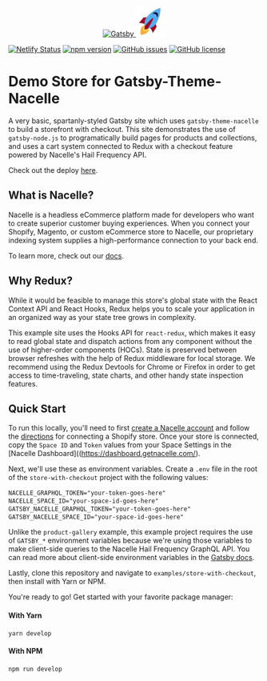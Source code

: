<p align="center">
  <a href="https://www.getnacelle.com">
    <img alt="Gatsby" src="https://www.gatsbyjs.org/monogram.svg" width="60" />
    <img alt="Nacelle" src="https://raw.githubusercontent.com/getnacelle/gatsby-theme-nacelle/master/examples/store-with-checkout/src/images/nacelle-rocket-icon-crop.png" width="60" />
  </a>
</p>

[![Netlify Status](https://api.netlify.com/api/v1/badges/eea79857-e8bd-4832-87a4-ca398782251f/deploy-status)](https://app.netlify.com/sites/affectionate-sinoussi-2c533e/deploys)
[![npm version](https://img.shields.io/npm/v/@nacelle/gatsby-theme-nacelle.svg)](https://www.npmjs.com/package/@nacelle/gatsby-theme-nacelle)
[![GitHub issues](https://img.shields.io/github/issues/getnacelle/gatsby-theme-nacelle)](https://github.com/getnacelle/gatsby-theme-nacelle/issues)
[![GitHub license](https://img.shields.io/github/license/getnacelle/gatsby-theme-nacelle)](https://github.com/getnacelle/gatsby-theme-nacelle/blob/master/LICENSE)

# Demo Store for Gatsby-Theme-Nacelle

A very basic, spartanly-styled Gatsby site which uses `gatsby-theme-nacelle` to build a storefront with checkout. This site demonstrates the use of `gatsby-node.js` to programatically build pages for products and collections, and uses a cart system connected to Redux with a checkout feature powered by Nacelle's Hail Frequency API.

Check out the deploy [here](https://affectionate-sinoussi-2c533e.netlify.com/).

## What is Nacelle?

Nacelle is a headless eCommerce platform made for developers who want to create superior customer buying experiences. When you connect your Shopify, Magento, or custom eCommerce store to Nacelle, our proprietary indexing system supplies a high-performance connection to your back end.

To learn more, check out our [docs](https://docs.getnacelle.com/intro.html#what-is-nacelle).

## Why Redux?

While it would be feasible to manage this store's global state with the React Context API and React Hooks, Redux helps you to scale your application in an organized way as your state tree grows in complexity.

This example site uses the Hooks API for `react-redux`, which makes it easy to read global state and dispatch actions from any component without the use of higher-order components (HOCs). State is preserved between browser refreshes with the help of Redux middleware for local storage. We recommend using the Redux Devtools for Chrome or Firefox in order to get access to time-traveling, state charts, and other handy state inspection features.

## Quick Start

To run this locally, you'll need to first [create a Nacelle account](https://dashboard.getnacelle.com/) and follow the [directions](https://docs.getnacelle.com/getting-started.html#configure-your-shopify-account) for connecting a Shopify store. Once your store is connected, copy the `Space ID` and `Token` values from your Space Settings in the [Nacelle Dashboard]((https://dashboard.getnacelle.com/).

Next, we'll use these as environment variables. Create a `.env` file in the root of the `store-with-checkout` project with the following values:

```dotenv
NACELLE_GRAPHQL_TOKEN="your-token-goes-here"
NACELLE_SPACE_ID="your-space-id-goes-here"
GATSBY_NACELLE_GRAPHQL_TOKEN="your-token-goes-here"
GATSBY_NACELLE_SPACE_ID="your-space-id-goes-here"
```

Unlike the `product-gallery` example, this example project requires the use of `GATSBY_*` environment variables because we're using those variables to make client-side queries to the Nacelle Hail Frequency GraphQL API. You can read more about client-side environment variables in the [Gatsby docs](https://www.gatsbyjs.org/docs/environment-variables/#client-side-javascript).

Lastly, clone this repository and navigate to `examples/store-with-checkout`, then install with Yarn or NPM.

You're ready to go! Get started with your favorite package manager:

#### With Yarn

```shell
yarn develop
```

#### With NPM

```shell
npm run develop
```
